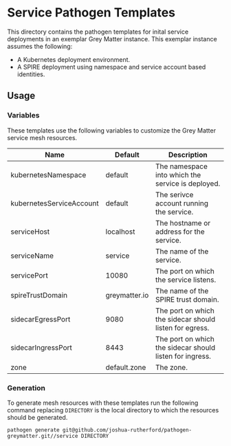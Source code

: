 # Service Pathogen Templates

This directory contains the pathogen templates for inital service deployments in an exemplar Grey Matter instance. This exemplar instance assumes the following:

- A Kubernetes deployment environment.
- A SPIRE deployment using namespace and service account based identities.

## Usage

### Variables

These templates use the following variables to customize the Grey Matter service mesh resources.

| Name                     | Default       | Description                                              |
| ------------------------ | ------------- | -------------------------------------------------------- |
| kubernetesNamespace      | default       | The namespace into which the service is deployed.        |
| kubernetesServiceAccount | default       | The serivce account running the service.                 |
| serviceHost              | localhost     | The hostname or address for the service.                 |
| serviceName              | service       | The name of the service.                                 |
| servicePort              | 10080         | The port on which the service listens.                   |
| spireTrustDomain         | greymatter.io | The name of the SPIRE trust domain.                      |
| sidecarEgressPort        | 9080          | The port on which the sidecar should listen for egress.  |
| sidecarIngressPort       | 8443          | The port on which the sidecar should listen for ingress. |
| zone                     | default.zone  | The zone.                                                |

### Generation

To generate mesh resources with these templates run the following command replacing `DIRECTORY` is the local directory to which the resources should be generated.

    pathogen generate git@github.com/joshua-rutherford/pathogen-greymatter.git//service DIRECTORY
